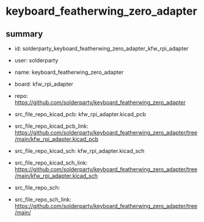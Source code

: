 # keyboard_featherwing_zero_adapter
 
## summary 
* id: solderparty_keyboard_featherwing_zero_adapter_kfw_rpi_adapter
* user: solderparty
* name: keyboard_featherwing_zero_adapter
* board: kfw_rpi_adapter
* repo: https://github.com/solderparty/keyboard_featherwing_zero_adapter
* src_file_repo_kicad_pcb: kfw_rpi_adapter.kicad_pcb
* src_file_repo_kicad_pcb_link: https://github.com/solderparty/keyboard_featherwing_zero_adapter/tree/main/kfw_rpi_adapter.kicad_pcb
* src_file_repo_kicad_sch: kfw_rpi_adapter.kicad_sch
* src_file_repo_kicad_sch_link: https://github.com/solderparty/keyboard_featherwing_zero_adapter/tree/main/kfw_rpi_adapter.kicad_sch

* src_file_repo_sch: 
* src_file_repo_sch_link: https://github.com/solderparty/keyboard_featherwing_zero_adapter/tree/main/




